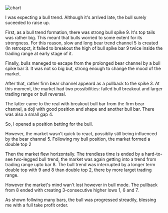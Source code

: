 ![chart](https://raw2.github.com/ryoqun/price-action-analysis/master/2014y03m04d/usdjpy-m5.png "")

I was expecting a bull trend. Although it's arrived late, the bull surely suceeded to raise up.

First, as a bull trend formation, there was strong bull spike 9. It's top tails was rather big. This meant that bulls worried to some extent for its strongness. For this reason, slow and long bear trend channel 5 is created (In retrospct, it failed to breakout the high of bull spike bar 9 twice inside the trading range at early stage of it.

Finally, bulls maneged to escape from the prolonged bear channel by a bull spike bar 3. It was not so big but, strong enough to change the mood of the market.

After that, rather firm bear channel appeard as a pullback to the spike 3. At this moment, the market had two possibilities: failed bull breakout and larger trading range or bull reversal.

The latter came to the real with breakout bull bar from the firm bear channel, a doji with good position and shape and another bull bar. There was also a small gap 4.

So, I opened a position betting for the bull.

However, the market wasn't quick to react, possibliy still being influenced by the bear channel 5. Following my bull position, the market formed a double top 2

Then the market flew horizontally. The trendless time is ended by a hard-to-see two-legged bull trend, the market was again getting into a trend from trading range upto bar 8.
 The bull trend was interrupted by a longer term double top with 9 and 8 than double top 2, there by more larget trading range.

However the market's mind wan't lost however in bull mode. The pullback from 8 ended with creating 3-consecutive higher lows 1, 6 and 7.

As shown follwing many bars, the bull was progressed streadily, blessing me with a full take profit order.
